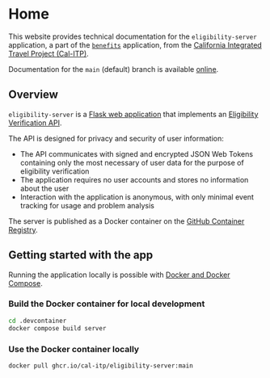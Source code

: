 # Home

This website provides technical documentation for the `eligibility-server` application, a part of the [`benefits`](https://docs.calitp.org/benefits) application, from the [California Integrated Travel Project (Cal-ITP)](https://www.calitp.org).

Documentation for the `main` (default) branch is available [online](https://docs.calitp.org/eligibility-server).

## Overview

`eligibility-server` is a [Flask web application](https://flask.palletsprojects.com/) that implements an [Eligibility Verification API](specification).

The API is designed for privacy and security of user information:

- The API communicates with signed and encrypted JSON Web Tokens containing only the most necessary of user data for the purpose of eligibility verification
- The application requires no user accounts and stores no information about the user
- Interaction with the application is anonymous, with only minimal event tracking for usage and problem analysis

The server is published as a Docker container on the [GitHub Container Registry](https://github.com/cal-itp/eligibility-server/pkgs/container/eligibility-server).

## Getting started with the app

Running the application locally is possible with [Docker and Docker Compose](https://www.docker.com/products/docker-desktop).

### Build the Docker container for local development

```bash
cd .devcontainer
docker compose build server
```

### Use the Docker container locally

```bash
docker pull ghcr.io/cal-itp/eligibility-server:main
```
